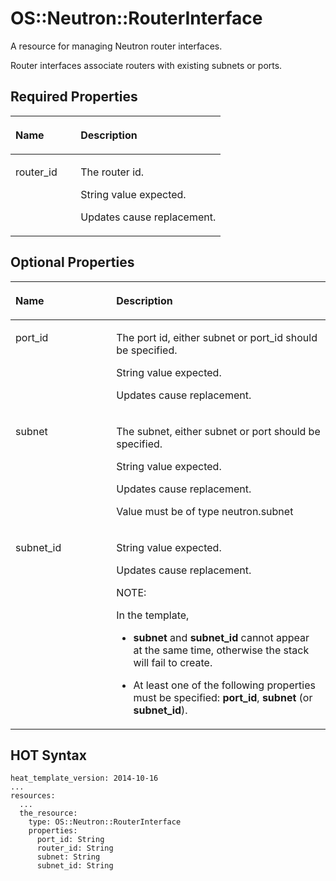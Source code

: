 # OS::Neutron::RouterInterface<a name="EN-US_TOPIC_0088407174"></a>

A resource for managing Neutron router interfaces.

Router interfaces associate routers with existing subnets or ports.

## Required Properties<a name="section1019481495112"></a>

<a name="table17759134613511"></a>
<table><thead align="left"><tr id="row1393817824614"><th class="cellrowborder" valign="top" width="31%" id="mcps1.1.3.1.1"><p id="p197608465516"><a name="p197608465516"></a><a name="p197608465516"></a><strong id="b328104754418"><a name="b328104754418"></a><a name="b328104754418"></a>Name</strong></p>
</th>
<th class="cellrowborder" valign="top" width="69%" id="mcps1.1.3.1.2"><p id="p9760124615517"><a name="p9760124615517"></a><a name="p9760124615517"></a><strong id="b429347154415"><a name="b429347154415"></a><a name="b429347154415"></a>Description</strong></p>
</th>
</tr>
</thead>
<tbody><tr id="row169385844612"><td class="cellrowborder" valign="top" width="31%" headers="mcps1.1.3.1.1 "><p id="p1376074615513"><a name="p1376074615513"></a><a name="p1376074615513"></a>router_id</p>
</td>
<td class="cellrowborder" valign="top" width="69%" headers="mcps1.1.3.1.2 "><p id="p26122443"><a name="p26122443"></a><a name="p26122443"></a>The router id.</p>
<p id="p33775403"><a name="p33775403"></a><a name="p33775403"></a>String value expected.</p>
<p id="p35543172"><a name="p35543172"></a><a name="p35543172"></a>Updates cause replacement.</p>
</td>
</tr>
</tbody>
</table>

## Optional Properties<a name="section16581322145114"></a>

<a name="table8912161745214"></a>
<table><thead align="left"><tr id="row529118114717"><th class="cellrowborder" valign="top" width="32%" id="mcps1.1.3.1.1"><p id="p09132175523"><a name="p09132175523"></a><a name="p09132175523"></a><strong id="b99841417184712"><a name="b99841417184712"></a><a name="b99841417184712"></a>Name</strong></p>
</th>
<th class="cellrowborder" valign="top" width="68%" id="mcps1.1.3.1.2"><p id="p1091361775214"><a name="p1091361775214"></a><a name="p1091361775214"></a><strong id="b14985111715471"><a name="b14985111715471"></a><a name="b14985111715471"></a>Description</strong></p>
</th>
</tr>
</thead>
<tbody><tr id="row929118834719"><td class="cellrowborder" valign="top" width="32%" headers="mcps1.1.3.1.1 "><p id="p18914217155217"><a name="p18914217155217"></a><a name="p18914217155217"></a>port_id</p>
</td>
<td class="cellrowborder" valign="top" width="68%" headers="mcps1.1.3.1.2 "><p id="p51511698"><a name="p51511698"></a><a name="p51511698"></a>The port id, either subnet or port_id should be specified.</p>
<p id="p60952106"><a name="p60952106"></a><a name="p60952106"></a>String value expected.</p>
<p id="p11698044"><a name="p11698044"></a><a name="p11698044"></a>Updates cause replacement.</p>
</td>
</tr>
<tr id="row12916814718"><td class="cellrowborder" valign="top" width="32%" headers="mcps1.1.3.1.1 "><p id="p22557349539"><a name="p22557349539"></a><a name="p22557349539"></a>subnet</p>
</td>
<td class="cellrowborder" valign="top" width="68%" headers="mcps1.1.3.1.2 "><p id="p8017535"><a name="p8017535"></a><a name="p8017535"></a>The subnet, either subnet or port should be specified.</p>
<p id="p5048953"><a name="p5048953"></a><a name="p5048953"></a>String value expected.</p>
<p id="p45440578"><a name="p45440578"></a><a name="p45440578"></a>Updates cause replacement.</p>
<p id="p6312019"><a name="p6312019"></a><a name="p6312019"></a>Value must be of type neutron.subnet</p>
</td>
</tr>
<tr id="row52913815472"><td class="cellrowborder" valign="top" width="32%" headers="mcps1.1.3.1.1 "><p id="p18213133885314"><a name="p18213133885314"></a><a name="p18213133885314"></a>subnet_id</p>
</td>
<td class="cellrowborder" valign="top" width="68%" headers="mcps1.1.3.1.2 "><p id="p151033914404"><a name="p151033914404"></a><a name="p151033914404"></a>String value expected.</p>
<p id="p41511513"><a name="p41511513"></a><a name="p41511513"></a>Updates cause replacement.</p>
<div class="note" id="note19125754918"><a name="note19125754918"></a><a name="note19125754918"></a><span class="notetitle"> NOTE: </span><div class="notebody"><p id="p38059305"><a name="p38059305"></a><a name="p38059305"></a>In the template,</p>
<a name="ul869217122213"></a><a name="ul869217122213"></a><ul id="ul869217122213"><li><strong id="b118521819172317"><a name="b118521819172317"></a><a name="b118521819172317"></a>subnet</strong> and <strong id="b28521719182320"><a name="b28521719182320"></a><a name="b28521719182320"></a>subnet_id</strong> cannot appear at the same time, otherwise the stack will fail to create.</li><li><p id="p15930161372217"><a name="p15930161372217"></a><a name="p15930161372217"></a>At least one of the following properties must be specified: <strong id="b1584443202415"><a name="b1584443202415"></a><a name="b1584443202415"></a>port_id</strong>, <strong id="b17821114142719"><a name="b17821114142719"></a><a name="b17821114142719"></a>subnet </strong>(or<strong id="b9646193312712"><a name="b9646193312712"></a><a name="b9646193312712"></a> subnet_id</strong>).</p>
</li></ul>
</div></div>
</td>
</tr>
</tbody>
</table>

## HOT Syntax<a name="section47201758135416"></a>

```
heat_template_version: 2014-10-16
...
resources:
  ...
  the_resource:
    type: OS::Neutron::RouterInterface
    properties:
      port_id: String
      router_id: String
      subnet: String
      subnet_id: String
```

